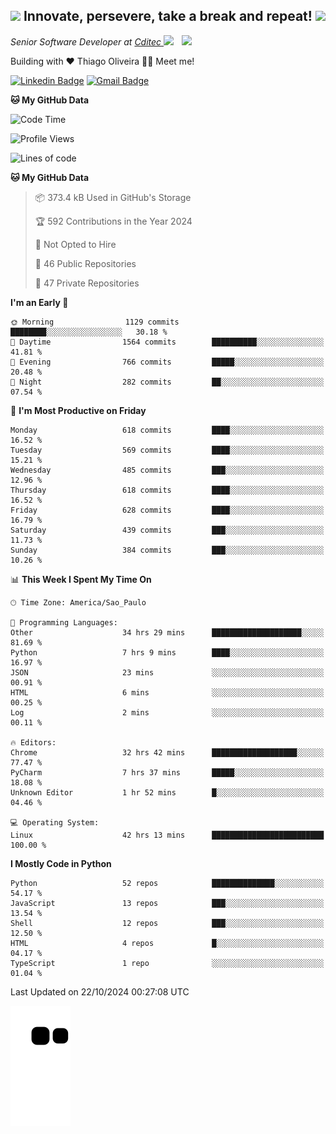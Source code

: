 <h2><img src="https://emojis.slackmojis.com/emojis/images/1531849430/4246/blob-sunglasses.gif?1531849430" width="30"/> Innovate, persevere, take a break and repeat! <img src="https://media.giphy.com/media/12oufCB0MyZ1Go/giphy.gif" width="50"></h2>
<img align='right' src="https://media.giphy.com/media/M9gbBd9nbDrOTu1Mqx/giphy.gif" width="230">
<p><em>Senior Software Developer at <a href="https://www.cditec.com.br/">Cditec
</a><img src="https://media.giphy.com/media/WUlplcMpOCEmTGBtBW/giphy.gif" width="30"> 
</em></p>



Building with ❤️ Thiago Oliveira 👋🏽 Meet me!

[![Linkedin Badge](https://img.shields.io/badge/-Thiago-blue?style=flat-square&logo=Linkedin&logoColor=white&link=https://www.linkedin.com/in/tgmarinho/)](https://www.linkedin.com/in/thiagoceconelo/) 
[![Gmail Badge](https://img.shields.io/badge/-thiceconelo@gmail.com-c14438?style=flat-square&logo=Gmail&logoColor=white&link=mailto:thiceconelo@gmail.com)](mailto:thiceconelo@gmail.com)

</em></p>

<!-- <span style="height ">
![Anurag's GitHub stats](https://github-readme-stats.vercel.app/api?username=arthurspk&show_icons=true&theme=tokyonight)
</span> -->

**🐱 My GitHub Data** 
<!--START_SECTION:waka-->
![Code Time](http://img.shields.io/badge/Code%20Time-2%2C020%20hrs%2054%20mins-blue)

![Profile Views](http://img.shields.io/badge/Profile%20Views-0-blue)

![Lines of code](https://img.shields.io/badge/From%20Hello%20World%20I%27ve%20Written-5.1%20million%20lines%20of%20code-blue)

**🐱 My GitHub Data** 

> 📦 373.4 kB Used in GitHub's Storage 
 > 
> 🏆 592 Contributions in the Year 2024
 > 
> 🚫 Not Opted to Hire
 > 
> 📜 46 Public Repositories 
 > 
> 🔑 47 Private Repositories 
 > 
**I'm an Early 🐤** 

```text
🌞 Morning                1129 commits        ████████░░░░░░░░░░░░░░░░░   30.18 % 
🌆 Daytime                1564 commits        ██████████░░░░░░░░░░░░░░░   41.81 % 
🌃 Evening                766 commits         █████░░░░░░░░░░░░░░░░░░░░   20.48 % 
🌙 Night                  282 commits         ██░░░░░░░░░░░░░░░░░░░░░░░   07.54 % 
```
📅 **I'm Most Productive on Friday** 

```text
Monday                   618 commits         ████░░░░░░░░░░░░░░░░░░░░░   16.52 % 
Tuesday                  569 commits         ████░░░░░░░░░░░░░░░░░░░░░   15.21 % 
Wednesday                485 commits         ███░░░░░░░░░░░░░░░░░░░░░░   12.96 % 
Thursday                 618 commits         ████░░░░░░░░░░░░░░░░░░░░░   16.52 % 
Friday                   628 commits         ████░░░░░░░░░░░░░░░░░░░░░   16.79 % 
Saturday                 439 commits         ███░░░░░░░░░░░░░░░░░░░░░░   11.73 % 
Sunday                   384 commits         ███░░░░░░░░░░░░░░░░░░░░░░   10.26 % 
```


📊 **This Week I Spent My Time On** 

```text
🕑︎ Time Zone: America/Sao_Paulo

💬 Programming Languages: 
Other                    34 hrs 29 mins      ████████████████████░░░░░   81.69 % 
Python                   7 hrs 9 mins        ████░░░░░░░░░░░░░░░░░░░░░   16.97 % 
JSON                     23 mins             ░░░░░░░░░░░░░░░░░░░░░░░░░   00.91 % 
HTML                     6 mins              ░░░░░░░░░░░░░░░░░░░░░░░░░   00.25 % 
Log                      2 mins              ░░░░░░░░░░░░░░░░░░░░░░░░░   00.11 % 

🔥 Editors: 
Chrome                   32 hrs 42 mins      ███████████████████░░░░░░   77.47 % 
PyCharm                  7 hrs 37 mins       █████░░░░░░░░░░░░░░░░░░░░   18.08 % 
Unknown Editor           1 hr 52 mins        █░░░░░░░░░░░░░░░░░░░░░░░░   04.46 % 

💻 Operating System: 
Linux                    42 hrs 13 mins      █████████████████████████   100.00 % 
```

**I Mostly Code in Python** 

```text
Python                   52 repos            ██████████████░░░░░░░░░░░   54.17 % 
JavaScript               13 repos            ███░░░░░░░░░░░░░░░░░░░░░░   13.54 % 
Shell                    12 repos            ███░░░░░░░░░░░░░░░░░░░░░░   12.50 % 
HTML                     4 repos             █░░░░░░░░░░░░░░░░░░░░░░░░   04.17 % 
TypeScript               1 repo              ░░░░░░░░░░░░░░░░░░░░░░░░░   01.04 % 
```




 Last Updated on 22/10/2024 00:27:08 UTC
<!--END_SECTION:waka-->

![Snake animation](https://github.com/rafaballerini/rafaballerini/blob/output/github-contribution-grid-snake.svg)


<!---
ceconelo/ceconelo is a ✨ special ✨ repository because its `README.md` (this file) appears on your GitHub profile.
You can click the Preview link to take a look at your changes.
--->
